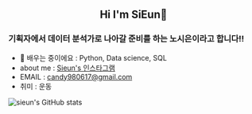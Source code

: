 

<h2 align="center"> Hi I'm SiEun👋 </h3>

### 기획자에서 데이터 분석가로 나아갈 준비를 하는 노시은이라고 합니다!!


- 🌱 배우는 중이에요 : Python, Data science, SQL
- about me : [Sieun's 인스타그램](https://www.instagram.com/letmego__home/)
- EMAIL : candy980617@gmail.com
- 취미 : 운동

![sieun's GitHub stats](https://github-readme-stats.vercel.app/api?username=sieunrroh&show_icons=true&theme=radical)

